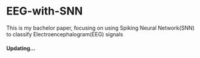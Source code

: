# EEG-with-SNN
This is my bachelor paper, focusing on using Spiking Neural Network(SNN) to classify Electroencephalogram(EEG) signals
#### Updating...
